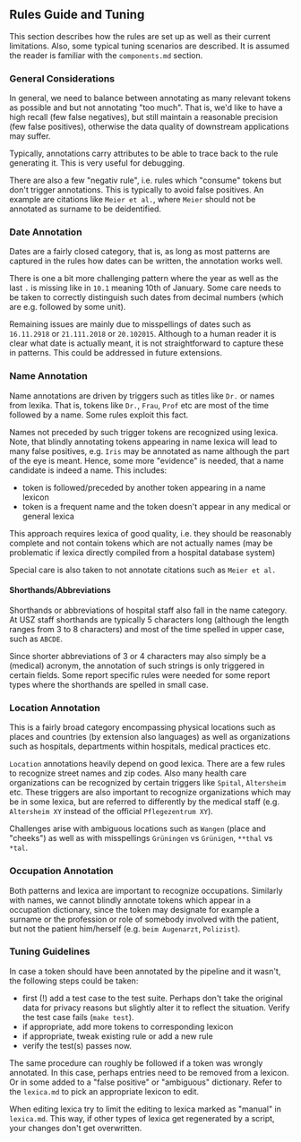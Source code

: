 ## Rules Guide and Tuning

This section describes how the rules are set up as well as their current
limitations. Also, some typical tuning
scenarios are described. It is assumed the reader is familiar with the
`components.md` section.


### General Considerations

In general, we need to balance between annotating as many relevant tokens as
possible and but not annotating "too much". That is, we'd like to have a high
recall (few false negatives), but still maintain a reasonable precision (few
false positives), otherwise the data quality of
downstream applications may suffer.

Typically, annotations carry attributes to be able to trace back to the rule
generating it. This is very useful for debugging.

There are also a few "negativ rule", i.e. rules which "consume" tokens but don't
trigger annotations. This is typically to avoid false positives. An example are
citations like `Meier et al.`, where `Meier` should not be annotated as surname
to be deidentified.

### Date Annotation

Dates are a fairly closed category, that is, as long as most patterns are
captured in the rules how dates can be written, the annotation works well.

There is one a bit more challenging pattern where the year as well as the last
`.` is missing like in `10.1` meaning 10th of January. Some care needs to be
taken to correctly distinguish such dates from decimal numbers (which are e.g.
followed by some unit).

Remaining issues are mainly due to misspellings of dates such as `16.11.2918` or
`21.111.2018` or `20.102015`. Although to a human reader it is clear what date
is actually meant, it is not straightforward to capture these in patterns. This
could be addressed in future extensions.

### Name Annotation

Name annotations are driven by triggers such as titles like `Dr.` or names from
lexika. That is, tokens like `Dr.`, `Frau`, `Prof` etc are most of the time
followed by a name. Some rules exploit this fact.

Names not preceded by such trigger tokens are recognized using lexica. Note,
that blindly annotating tokens appearing in name lexica will lead to many false
positives, e.g. `Iris` may be annotated as name although the part of the eye is
meant. Hence, some more "evidence" is needed, that a name candidate is indeed a
name. This includes:
 * token is followed/preceded by another token appearing in a name lexicon
 * token is a frequent name and the token doesn't appear in any medical or general
   lexica
   
This approach requires lexica of good quality, i.e. they should be reasonably
complete and not contain tokens which are not actually names (may be problematic
if lexica directly compiled from a hospital database system)

Special care is also taken to not annotate citations such as `Meier et al.`


#### Shorthands/Abbreviations

Shorthands or abbreviations of hospital staff also fall in the name category. At
USZ staff shorthands are typically 5 characters long (although the length ranges
from 3 to 8 characters) and most of the time spelled in upper case, such as
`ABCDE`.

Since shorter abbreviations of 3 or 4 characters may also simply be a (medical)
acronym, the annotation of such strings is only triggered in certain fields.
Some report specific rules were needed for some report types where the
shorthands are spelled in small case.


### Location Annotation

This is a fairly broad category encompassing physical locations such as places
and countries (by extension also languages) as well as organizations such as
hospitals, departments within hospitals, medical practices etc.

`Location` annotations heavily depend on good lexica. There are a few rules to
recognize street names and zip codes. Also many health care organizations can be
recognized by certain triggers like `Spital`, `Altersheim` etc. These triggers
are also important to recognize organizations which may be in some lexica, but
are referred to differently by the medical staff (e.g. `Altersheim XY` instead
of the official `Pflegezentrum XY`).

Challenges arise with ambiguous locations such as `Wangen` (place and "cheeks")
as well as with misspellings `Grüningen` vs `Grünigen`, `**thal` vs `*tal`.

### Occupation Annotation

Both patterns and lexica are important to recognize occupations. Similarly
with names, we cannot blindly annotate tokens which appear in a occupation
dictionary, since the token may designate for example a surname or the
profession or role of somebody involved with the patient, but not the patient
him/herself (e.g. `beim Augenarzt`, `Polizist`).


### Tuning Guidelines

In case a token should have been annotated by the pipeline and it wasn't, the
following steps could be taken:
 * first (!) add a test case to the test suite. Perhaps don't take the original data for
    privacy reasons but slightly alter it to reflect the situation. Verify the
    test case fails (`make test`).
 * if appropriate, add more tokens to corresponding lexicon
 * if appropriate, tweak existing rule or add a new rule
 * verify the test(s) passes now.


The same procedure can roughly be followed if a token was wrongly annotated.
In this case, perhaps entries need to be removed from a lexicon. Or in some
added to a "false positive" or "ambiguous" dictionary. 
Refer to the `lexica.md` to pick an appropriate lexicon to edit.

When editing lexica try to limit the editing to lexica marked as "manual" in
`lexica.md`. This way, if other types of lexica get regenerated by a script,
your changes don't get overwritten.

